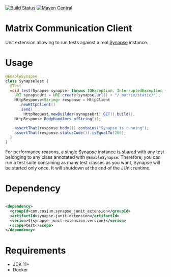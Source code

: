 [![Build Status](https://github.com/Cosium/synapse-junit-extension/actions/workflows/ci.yml/badge.svg)](https://github.com/Cosium/synapse-junit-extension/actions/workflows/ci.yml)
[![Maven Central](https://img.shields.io/maven-central/v/com.cosium.synapse_junit_extension/synapse-junit-extension.svg)](https://search.maven.org/#search%7Cgav%7C1%7Cg%3A%22com.cosium.synapse_junit_extension%22%20AND%20a%3A%22synapse-junit-extension%22)

# Matrix Communication Client

Unit extension allowing to run tests against a real [Synapse](https://github.com/matrix-org/synapse) instance.

# Usage

```java
@EnableSynapse
class SynapseTest {
  @Test
  void test(Synapse synapse) throws IOException, InterruptedException {
    URI synapseUri = URI.create(synapse.url() + "/_matrix/static/");
    HttpResponse<String> response = HttpClient
      .newHttpClient()
      .send(
        HttpRequest.newBuilder(synapseUri).GET().build(),
	HttpResponse.BodyHandlers.ofString());

    assertThat(response.body()).contains("Synapse is running");
    assertThat(response.statusCode()).isEqualTo(200);
  }
}
```

For performance reasons, a single Synapse instance is shared with any test belonging to any class annotated
with `@EnableSynapse`. Therefore, you can run a test suite containing as many test classes as you want, Synapse will be started only once. It will shutdown at the end of the JUnit runtime.

# Dependency

```xml

<dependency>
  <groupId>com.cosium.synapse_junit_extension</groupId>
  <artifactId>synapse-junit-extension</artifactId>
  <verion>${synapse-junit-extension.version}</verion>
  <scope>test</scope>
</dependency>
```

# Requirements

* JDK 11+
* Docker
